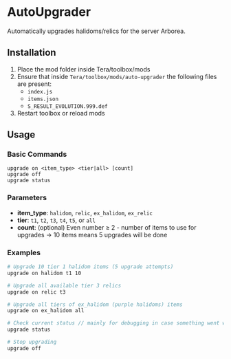 # AutoUpgrader

Automatically upgrades halidoms/relics for the server Arborea.

## Installation

1. Place the mod folder inside Tera/toolbox/mods
2. Ensure that inside `Tera/toolbox/mods/auto-upgrader` the following files are present:
   - `index.js`
   - `items.json` 
   - `S_RESULT_EVOLUTION.999.def` 
3. Restart toolbox or reload mods

## Usage

### Basic Commands

```
upgrade on <item_type> <tier|all> [count]
upgrade off
upgrade status
```

### Parameters

- **item_type**: `halidom`, `relic`, `ex_halidom`, `ex_relic`
- **tier**: `t1`, `t2`, `t3`, `t4`, `t5`, or `all`
- **count**: (optional) Even number ≥ 2 - number of items to use for upgrades -> 10 items means 5 upgrades will be done

### Examples

```bash
# Upgrade 10 tier 1 halidom items (5 upgrade attempts)
upgrade on halidom t1 10

# Upgrade all available tier 3 relics
upgrade on relic t3

# Upgrade all tiers of ex_halidom (purple halidoms) items
upgrade on ex_halidom all

# Check current status // mainly for debugging in case something went wrong
upgrade status

# Stop upgrading
upgrade off
```
